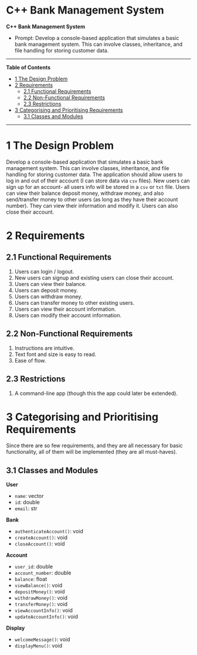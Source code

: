 # C++ Bank Management System
**C++ Bank Management System**
   - Prompt: Develop a console-based application that simulates a basic bank management system. This can involve classes, inheritance, and file handling for storing customer data.
 ***
 **Table of Contents**
 - [1 The Design Problem](#1-the-design-problem)
 - [2 Requirements](#2-requirements)
 	-  [2.1 Functional Requirements](#21-functional-requirements)
 	-  [2.2 Non-Functional Requirements](#22-non-functional-requirements)
 	-  [2.3 Restrictions](#23-restrictions)
-  [3 Categorising and Prioritising Requirements](#3-categorising-and-prioritising-requirements)
	-  [3.1 Classes and Modules](#31-classes-and-modules)
 ***
 # 1 The Design Problem
 Develop a console-based application that simulates a basic bank management system. This can involve classes, inheritance, and file handling for storing customer data. The application should allow users to log in and out of their account (I can store data via `csv` files). New users can sign up for an account- all users info will be stored in a `csv` or `txt` file. Users can view their balance deposit money, withdraw money, and also send/transfer money to other users (as long as they have their account number). They can view their information and modify it. Users can also close their account.
 
 # 2 Requirements
 ## 2.1 Functional Requirements
 1. Users can login / logout.
 2. New users can signup and existing users can close their account.
 3. Users can view their balance.
 5. Users can deposit money.
 6. Users can withdraw money.
 7. Users can transfer money to other existing users.
 8. Users can view their account information.
 9. Users can modify their account information.

## 2.2 Non-Functional Requirements
1. Instructions are intuitive.
2. Text font and size is easy to read.
3. Ease of flow.

## 2.3 Restrictions
1. A command-line app (though this the app could later be extended). 

# 3 Categorising and Prioritising Requirements
Since there are so few requirements, and they are all necessary for basic functionality, all of them will be implemented (they are all must-haves).

## 3.1 Classes and Modules
**User**
- `name`: vector
- `id`: double
- `email`: str

**Bank**
- `authenticateAccount()`: void
- `createAccount()`: void
- `closeAccount()`: void

**Account**
- `user_id`: double
- `account_number`: double
- `balance`: float
- `viewBalance()`: void
- `depositMoney()`: void
- `withdrawMoney()`: void
- `transferMoney()`: void
-  `viewAccountInfo()`: void
-  `updateAccountInfo()`: void

**Display**
- `welcomeMessage()`: void
- `displayMenu()`: void
